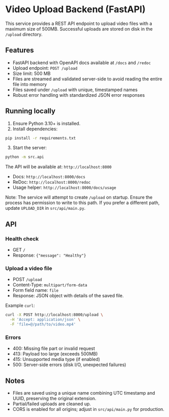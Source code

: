 # Video Upload Backend (FastAPI)

This service provides a REST API endpoint to upload video files with a maximum size of 500MB. Successful uploads are stored on disk in the `/upload` directory.

## Features

- FastAPI backend with OpenAPI docs available at `/docs` and `/redoc`
- Upload endpoint: `POST /upload`
- Size limit: 500 MB
- Files are streamed and validated server-side to avoid reading the entire file into memory
- Files saved under `/upload` with unique, timestamped names
- Robust error handling with standardized JSON error responses

## Running locally

1. Ensure Python 3.10+ is installed.
2. Install dependencies:

```bash
pip install -r requirements.txt
```

3. Start the server:

```bash
python -m src.api
```

The API will be available at: `http://localhost:8000`
- Docs: `http://localhost:8000/docs`
- ReDoc: `http://localhost:8000/redoc`
- Usage helper: `http://localhost:8000/docs/usage`

Note: The service will attempt to create `/upload` on startup. Ensure the process has permission to write to this path. If you prefer a different path, update `UPLOAD_DIR` in `src/api/main.py`.

## API

### Health check

- GET `/`
- Response: `{"message": "Healthy"}`

### Upload a video file

- POST `/upload`
- Content-Type: `multipart/form-data`
- Form field name: `file`
- Response: JSON object with details of the saved file.

Example `curl`:

```bash
curl -X POST http://localhost:8000/upload \
  -H 'Accept: application/json' \
  -F 'file=@/path/to/video.mp4'
```

### Errors

- 400: Missing file part or invalid request
- 413: Payload too large (exceeds 500MB)
- 415: Unsupported media type (if enabled)
- 500: Server-side errors (disk I/O, unexpected failures)

## Notes

- Files are saved using a unique name combining UTC timestamp and UUID, preserving the original extension.
- Partial/failed uploads are cleaned up.
- CORS is enabled for all origins; adjust in `src/api/main.py` for production.
